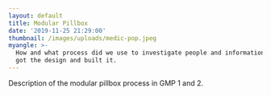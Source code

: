 ```yaml
---
layout: default
title: Modular Pillbox
date: '2019-11-25 21:29:00'
thumbnail: /images/uploads/medic-pop.jpeg
myangle: >-
  How and what process did we use to investigate people and information. How we
  got the design and built it.
---
```

Description of the modular pillbox process in GMP 1 and 2.
